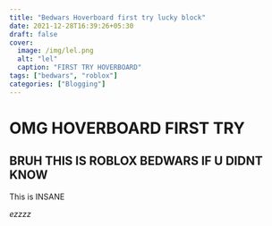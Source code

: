 ```yaml
---
title: "Bedwars Hoverboard first try lucky block"
date: 2021-12-28T16:39:26+05:30
draft: false
cover:
  image: /img/lel.png
  alt: "lel"
  caption: "FIRST TRY HOVERBOARD"
tags: ["bedwars", "roblox"]
categories: ["Blogging"]
---
```


# OMG HOVERBOARD FIRST TRY

## BRUH THIS IS ROBLOX BEDWARS IF U DIDNT KNOW

This is INSANE

_ezzzz_

<!-- ****LEL** ezzzz** ayo XD -->
